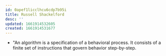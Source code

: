 ```yaml
---
id: 0apef1licclhcu6cdp7b95i
title: Russell Shackelford
desc: ''
updated: 1661914532605
created: 1661914531677
---
```


- "An algorithm is a specification of a behavioral process. It consists of a finite set of instructions that govern behavior step-by-step.
